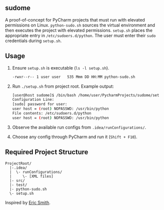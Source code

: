 ## sudome
A proof-of-concept for PyCharm projects that must run with elevated permissions on Linux.
`python-sudo.sh` sources the virtual environment and then executes the project with elevated permissions.
`setup.sh` places the appropriate entry in `/etc/sudoers.d/python`.
The user must enter their `sudo` credentials during `setup.sh`.

## Usage

1. Ensure `setup.sh` is executable (`ls -l setup.sh`).
    ```bash
    -rwxr--r-- 1 user user   535 Mmm DD HH:MM python-sudo.sh
    ```

1. Run `./setup.sh` from project root. Example output:

    ```bash
    [user@host sudome]$ /bin/bash /home/user/PycharmProjects/sudome/setup.sh
    Configuration Line:
    [sudo] password for user: 
    user host = (root) NOPASSWD: /usr/bin/python
    File contents: /etc/sudoers.d/python
    user host = (root) NOPASSWD: /usr/bin/python
    ```
1. Observe the available run configs from `.idea/runConfigurations/`.

1. Choose any config through PyCharm and run it (`Shift + F10`).

## Required Project Structure
```
ProjectRoot/
  |-.idea/
  |  \- runConfigurations/
  |     \- [XML files]
  |- src/
  |- test/
  |- python-sudo.sh
  \- setup.sh
```

Inspired by [Eric Smith](https://esmithy.net/2015/05/05/rundebug-as-root-in-pycharm/#:~:text=Click%20the%20gear%20icon%20by,code%20will%20run%20as%20root).
